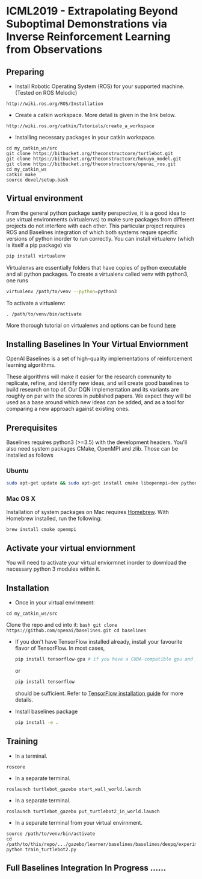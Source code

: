 # ICML2019 - Extrapolating Beyond Suboptimal Demonstrations via Inverse Reinforcement Learning from Observations

## Preparing

- Install Robotic Operating System (ROS) for your supported machine. (Tested on ROS Melodic) 
```
http://wiki.ros.org/ROS/Installation
```

- Create a catkin workspace. More detail is given in the link below. 
```
http://wiki.ros.org/catkin/Tutorials/create_a_workspace
```
- Installing necessary packages in your catkin workspace. 
```
cd my_catkin_ws/src 
git clone https://bitbucket.org/theconstructcore/turtlebot.git
git clone https://bitbucket.org/theconstructcore/hokuyo_model.git
git clone https://bitbucket.org/theconstructcore/openai_ros.git
cd my_catkin_ws
catkin_make
source devel/setup.bash

```
## Virtual environment
From the general python package sanity perspective, it is a good idea to use virtual environments (virtualenvs) to make sure packages from different projects do not interfere with each other. This particular project requires ROS and Baselines integration of which both systems requre specific versions of python inorder to run correctly. You can install virtualenv (which is itself a pip package) via
```bash
pip install virtualenv
```
Virtualenvs are essentially folders that have copies of python executable and all python packages.
To create a virtualenv called venv with python3, one runs 
```bash
virtualenv /path/to/venv --python=python3
```
To activate a virtualenv: 
```
. /path/to/venv/bin/activate
```
More thorough tutorial on virtualenvs and options can be found [here](https://virtualenv.pypa.io/en/stable/) 


## Installing Baselines In Your Virtual Enviornment

OpenAI Baselines is a set of high-quality implementations of reinforcement learning algorithms.

These algorithms will make it easier for the research community to replicate, refine, and identify new ideas, and will create good baselines to build research on top of. Our DQN implementation and its variants are roughly on par with the scores in published papers. We expect they will be used as a base around which new ideas can be added, and as a tool for comparing a new approach against existing ones. 


## Prerequisites 
Baselines requires python3 (>=3.5) with the development headers. You'll also need system packages CMake, OpenMPI and zlib. Those can be installed as follows
### Ubuntu 
    
```bash
sudo apt-get update && sudo apt-get install cmake libopenmpi-dev python3-dev zlib1g-dev
```
    
### Mac OS X
Installation of system packages on Mac requires [Homebrew](https://brew.sh). With Homebrew installed, run the following:
```bash
brew install cmake openmpi
```
## Activate your virtual enviornment
You will need to activate your virtual enviormnet inorder to download the necessary python 3 modules within it. 

## Installation
- Once in your virtual envirnment: 
 ```
cd my_catkin_ws/src
 ```
 
Clone the repo and cd into it:
    ```bash
    git clone https://github.com/openai/baselines.git
    cd baselines
    ```
- If you don't have TensorFlow installed already, install your favourite flavor of TensorFlow. In most cases, 
    ```bash 
    pip install tensorflow-gpu # if you have a CUDA-compatible gpu and proper drivers
    ```
    or 
    ```bash
    pip install tensorflow
    ```
    should be sufficient. Refer to [TensorFlow installation guide](https://www.tensorflow.org/install/)
    for more details. 

- Install baselines package
    ```bash
    pip install -e .
    ```

## Training

- In a terminal.
```
roscore
```
- In a separate terminal.
```
roslaunch turtlebot_gazebo start_wall_world.launch
```
- In a separate terminal.
```
roslaunch turtlebot_gazebo put_turtlebot2_in_world.launch
```
- In a separate terminal from your virtual envirnment.

```
source /path/to/venv/bin/activate
cd /path/to/this/repo/.../gazebo/learner/baselines/baselines/deepq/experiments
python train_turtlebot2.py

```
## Full Baselines Integration In Progress ......
